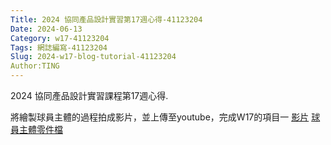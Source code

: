 ```yaml
---
Title: 2024 協同產品設計實習第17週心得-41123204
Date: 2024-06-13
Category: w17-41123204
Tags: 網誌編寫-41123204
Slug: 2024-w17-blog-tutorial-41123204
Author:TING 
---
```


2024 協同產品設計實習課程第17週心得.

<!-- PELICAN_END_SUMMARY -->

將繪製球員主體的過程拍成影片，並上傳至youtube，完成W17的項目一
[影片](https://youtu.be/EMrYLgYvRyA)
[球員主體零件檔](https://drive.google.com/file/d/16CUFyJd_dPvAJKUx4QsPxLAzFdJAkggJ/view?usp=drive_link)
